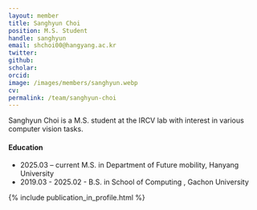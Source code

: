 ```yaml
---
layout: member
title: Sanghyun Choi
position: M.S. Student
handle: sanghyun
email: shchoi00@hangyang.ac.kr
twitter: 
github: 
scholar: 
orcid: 
image: /images/members/sanghyun.webp
cv: 
permalink: /team/sanghyun-choi
---
```


Sanghyun Choi is a M.S. student at the IRCV lab with interest in various computer vision tasks.


#### Education

<ul class="chronological">
  <li><span>2025.03 – current</span> M.S. in Department of Future mobility, Hanyang University</li>
  <li><span>2019.03 - 2025.02</span> - B.S. in School of Computing
, Gachon University</li>
  
</ul>

{% include publication_in_profile.html %}
